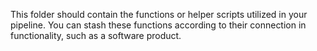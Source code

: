 This folder should contain the functions or helper scripts utilized in your pipeline. You can stash these functions according to their connection in functionality, such as a software product.
